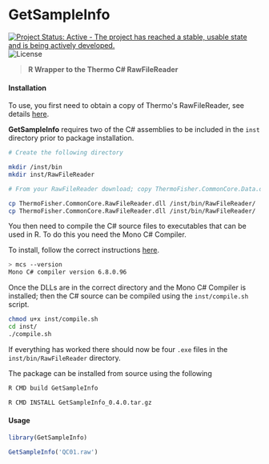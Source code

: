 # GetSampleInfo

[![Project Status: Active - The project has reached a stable, usable state and is being actively developed.](http://www.repostatus.org/badges/latest/active.svg)](http://www.repostatus.org/#active) ![License](https://img.shields.io/badge/license-GNU%20GPL%20v3.0-blue.svg "GNU GPL v3.0")

>__R Wrapper to the Thermo C# RawFileReader__

#### Installation

To use, you first need to obtain a copy of Thermo's RawFileReader, see details [here](https://planetorbitrap.com/rawfilereader). 

**GetSampleInfo** requires two of the C# assemblies to be included in the `inst` directory prior to package installation.

```sh
# Create the following directory

mkdir /inst/bin
mkdir inst/RawFileReader

# From your RawFileReader download; copy ThermoFisher.CommonCore.Data.dll and ThermoFisher.CommonCore.RawFileReader.dll into the directory you just created

cp ThermoFisher.CommonCore.RawFileReader.dll /inst/bin/RawFileReader/
cp ThermoFisher.CommonCore.RawFileReader.dll /inst/bin/RawFileReader/

```

You then need to compile the C# source files to executables that can be used in R. To do this you need the Mono C# Compiler.

To install, follow the correct instructions [here](https://www.mono-project.com/download/stable/#download-lin).


```sh
> mcs --version
Mono C# compiler version 6.8.0.96
```

Once the DLLs are in the correct directory and the Mono C# Compiler is installed; then the C# source can be compiled using the `inst/compile.sh` script.

```sh
chmod u+x inst/compile.sh
cd inst/
./compile.sh
```

If everything has worked there should now be four `.exe` files in the `inst/bin/RawFileReader` directory.

The package can be installed from source using the following

```sh
R CMD build GetSampleInfo

R CMD INSTALL GetSampleInfo_0.4.0.tar.gz
```


#### Usage


```R
library(GetSampleInfo)

GetSampleInfo('QC01.raw')
```
